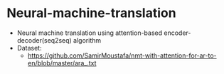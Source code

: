 # Neural-machine-translation
- Neural machine translation using attention-based encoder-decoder(seq2seq) algorithm
- Dataset:
  - https://github.com/SamirMoustafa/nmt-with-attention-for-ar-to-en/blob/master/ara_.txt
